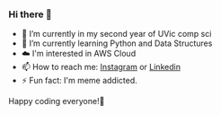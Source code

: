 ### Hi there 👋 

- 🔭 I’m currently in my second year of UVic comp sci
- 🌱 I’m currently learning Python and Data Structures
- ☁️ I'm interested in AWS Cloud
- 📫 How to reach me: [Instagram](https://instagram.com/olivia.choii_?igshid=OGQ5ZDc2ODk2ZA==) or [Linkedin](https://www.linkedin.com/in/oliviachoi612/)
- ⚡ Fun fact: I'm meme addicted.

Happy coding everyone!🩵

